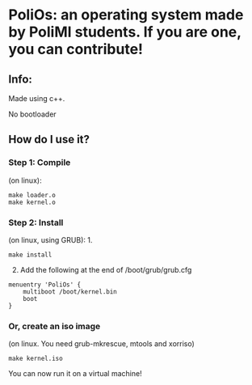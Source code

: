 # PoliOs: an operating system made by PoliMI students. If you are one, you can contribute!

##  Info:
Made using c++.

No bootloader

## How do I use it?

### Step 1: Compile
(on linux):
```
make loader.o
make kernel.o
```

### Step 2: Install
(on linux, using GRUB):
1.
```
make install
```
2. Add the following at the end of /boot/grub/grub.cfg
```
menuentry 'PoliOs' {
    multiboot /boot/kernel.bin
    boot
}
```
### Or, create an iso image
(on linux. You need grub-mkrescue, mtools and xorriso)
```
make kernel.iso
```
You can now run it on a virtual machine!